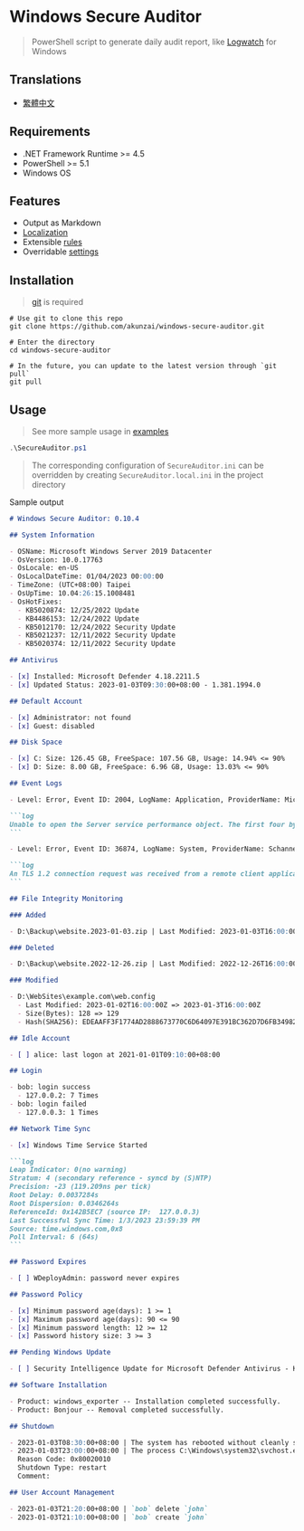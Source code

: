 # Windows Secure Auditor

> PowerShell script to generate daily audit report, like [Logwatch](https://sourceforge.net/projects/logwatch/) for Windows

## Translations

- [繁體中文](./README.zh-TW.md)

## Requirements

- .NET Framework Runtime >= 4.5
- PowerShell >= 5.1
- Windows OS

## Features

- Output as Markdown
- [Localization](https://learn.microsoft.com/powershell/module/microsoft.powershell.core/about/about_script_internationalization)
- Extensible [rules](./rules/)
- Overridable [settings](./SecureAuditor.ini)

## Installation

> [git](https://git-scm.com/downloads) is required

```powershll
# Use git to clone this repo
git clone https://github.com/akunzai/windows-secure-auditor.git

# Enter the directory
cd windows-secure-auditor

# In the future, you can update to the latest version through `git pull`
git pull
```

## Usage

> See more sample usage in [examples](./examples/)

```powershell
.\SecureAuditor.ps1
```

> The corresponding configuration of `SecureAuditor.ini` can be overridden by creating `SecureAuditor.local.ini` in the project directory

Sample output

````markdown
# Windows Secure Auditor: 0.10.4

## System Information

- OSName: Microsoft Windows Server 2019 Datacenter
- OsVersion: 10.0.17763
- OsLocale: en-US
- OsLocalDateTime: 01/04/2023 00:00:00
- TimeZone: (UTC+08:00) Taipei
- OsUpTime: 10.04:26:15.1008481
- OsHotFixes:
  - KB5020874: 12/25/2022 Update
  - KB4486153: 12/24/2022 Update
  - KB5012170: 12/24/2022 Security Update
  - KB5021237: 12/11/2022 Security Update
  - KB5020374: 12/11/2022 Security Update

## Antivirus

- [x] Installed: Microsoft Defender 4.18.2211.5
- [x] Updated Status: 2023-01-03T09:30:00+08:00 - 1.381.1994.0

## Default Account

- [x] Administrator: not found
- [x] Guest: disabled

## Disk Space

- [x] C: Size: 126.45 GB, FreeSpace: 107.56 GB, Usage: 14.94% <= 90%
- [x] D: Size: 8.00 GB, FreeSpace: 6.96 GB, Usage: 13.03% <= 90%

## Event Logs

- Level: Error, Event ID: 2004, LogName: Application, ProviderName: Microsoft-Windows-PerfNet, Count: 1

```log
Unable to open the Server service performance object. The first four bytes (DWORD) of the Data section contains the status code.
```

- Level: Error, Event ID: 36874, LogName: System, ProviderName: Schannel, Count: 25

```log
An TLS 1.2 connection request was received from a remote client application, but none of the cipher suites supported by the client application are supported by the server. The TLS connection request has failed.
```

## File Integrity Monitoring

### Added

- D:\Backup\website.2023-01-03.zip | Last Modified: 2023-01-03T16:00:00Z, Size(Bytes): 512, Hash(SHA256): E3B0C44298FC1C149AFBF4C8996FB92427AE41E4649B934CA495991B7852B855

### Deleted

- D:\Backup\website.2022-12-26.zip | Last Modified: 2022-12-26T16:00:00Z, Size(Bytes): 256, Hash(SHA256): EDEAAFF3F1774AD2888673770C6D64097E391BC362D7D6FB34982DDF0EFD18CB

### Modified

- D:\WebSites\example.com\web.config
  - Last Modified: 2023-01-02T16:00:00Z => 2023-01-3T16:00:00Z
  - Size(Bytes): 128 => 129
  - Hash(SHA256): EDEAAFF3F1774AD2888673770C6D64097E391BC362D7D6FB34982DDF0EFD18CB => E3B0C44298FC1C149AFBF4C8996FB92427AE41E4649B934CA495991B7852B855

## Idle Account

- [ ] alice: last logon at 2021-01-01T09:10:00+08:00

## Login

- bob: login success
  - 127.0.0.2: 7 Times
- bob: login failed
  - 127.0.0.3: 1 Times

## Network Time Sync

- [x] Windows Time Service Started

```log
Leap Indicator: 0(no warning)
Stratum: 4 (secondary reference - syncd by (S)NTP)
Precision: -23 (119.209ns per tick)
Root Delay: 0.0037284s
Root Dispersion: 0.0346264s
ReferenceId: 0x142B5EC7 (source IP:  127.0.0.3)
Last Successful Sync Time: 1/3/2023 23:59:39 PM
Source: time.windows.com,0x8
Poll Interval: 6 (64s)
```

## Password Expires

- [ ] WDeployAdmin: password never expires

## Password Policy

- [x] Minimum password age(days): 1 >= 1
- [x] Maximum password age(days): 90 <= 90
- [x] Minimum password length: 12 >= 12
- [x] Password history size: 3 >= 3

## Pending Windows Update

- [ ] Security Intelligence Update for Microsoft Defender Antivirus - KB2267602 (Version 1.381.1969.0)

## Software Installation

- Product: windows_exporter -- Installation completed successfully.
- Product: Bonjour -- Removal completed successfully.

## Shutdown

- 2023-01-03T08:30:00+08:00 | The system has rebooted without cleanly shutting down first.
- 2023-01-03T23:00:00+08:00 | The process C:\Windows\system32\svchost.exe (DEMO) has initiated the restart of computer DEMO on behalf of user NT AUTHORITY\SYSTEM for the following reason: Operating System: Service pack (Planned)
  Reason Code: 0x80020010
  Shutdown Type: restart
  Comment:

## User Account Management

- 2023-01-03T21:20:00+08:00 | `bob` delete `john`
- 2023-01-03T21:10:00+08:00 | `bob` create `john`
````
